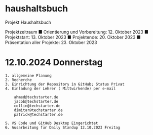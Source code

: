 # haushaltsbuch

Projekt Haushaltsbuch

Projektzeitraum
■ Orientierung und Vorbereitung: 12. Oktober 2023
■ Projektstart: 13. Oktober 2023
■ Projektende: 20. Oktober 2023
■ Präsentation aller Projekte: 23. Oktober 2023

# 12.10.2024 Donnerstag
    1. allgemeine Planung
    2. Recherche
    3. Einrichtung der Repository in GitHub; Status Privat
    4. Einladung der Lehrer ( Mittwirkende) per e-mail

        ahmed@techstarter.de
        jacob@techstarter.de
        collin@techstarter.de
        dimitar@techstarter.de
        patrick@techstarter.de

    5. VS Code und GitHub Desktop Eingerichtet
    6. Ausarbeitung für Daily Standup 12.10.2023 Freitag




